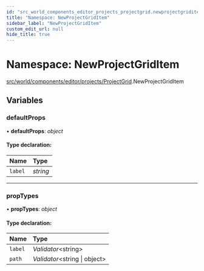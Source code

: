 ```yaml
---
id: "src_world_components_editor_projects_projectgrid.newprojectgriditem"
title: "Namespace: NewProjectGridItem"
sidebar_label: "NewProjectGridItem"
custom_edit_url: null
hide_title: true
---
```


# Namespace: NewProjectGridItem

[src/world/components/editor/projects/ProjectGrid](src_world_components_editor_projects_projectgrid.md).NewProjectGridItem

## Variables

### defaultProps

• **defaultProps**: *object*

#### Type declaration:

| Name | Type |
| :------ | :------ |
| `label` | *string* |

___

### propTypes

• **propTypes**: *object*

#### Type declaration:

| Name | Type |
| :------ | :------ |
| `label` | *Validator*<string\> |
| `path` | *Validator*<string \| object\> |
